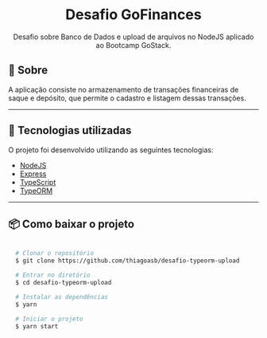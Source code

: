 <h1 align="center">
  Desafio GoFinances
</h1>

<p align="center"> Desafio sobre Banco de Dados e upload de arquivos no NodeJS aplicado ao Bootcamp GoStack. </p>

## 📄️ Sobre

A aplicação consiste no armazenamento de transações financeiras de saque e depósito, que permite o cadastro e listagem dessas transações.

---

## 🚀️ Tecnologias utilizadas

O projeto foi desenvolvido utilizando as seguintes tecnologias:

- [NodeJS](https://nodejs.org/en/)
- [Express](https://expressjs.com/pt-br/starter/installing.html)
- [TypeScript](https://www.typescriptlang.org/)
- [TypeORM](https://typeorm.io/#/)

---

## 📦️ Como baixar o projeto
```bash

  # Clonar o repositório
  $ git clone https://github.com/thiagoasb/desafio-typeorm-upload

  # Entrar no diretório
  $ cd desafio-typeorm-upload

  # Instalar as dependências
  $ yarn

  # Iniciar o projeto
  $ yarn start
